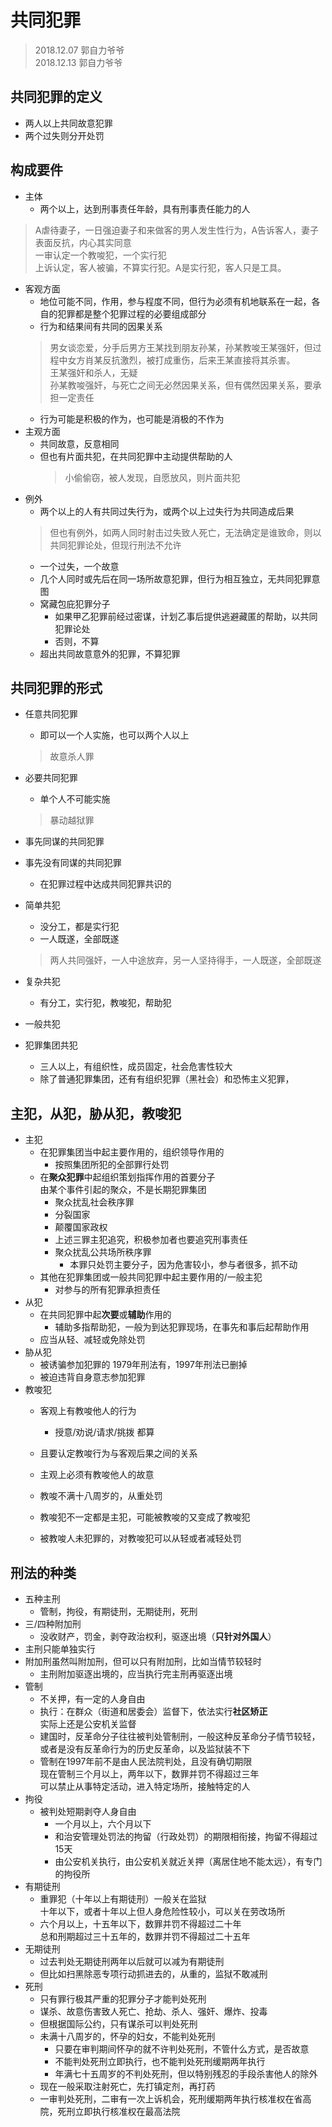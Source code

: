 # 共同犯罪  
> 2018.12.07 郭自力爷爷  
> 2018.12.13 郭自力爷爷
## 共同犯罪的定义    
* 两人以上共同故意犯罪  
* 两个过失则分开处罚  
## 构成要件  
* 主体
    * 两个以上，达到刑事责任年龄，具有刑事责任能力的人   
> A虐待妻子，一日强迫妻子和来做客的男人发生性行为，A告诉客人，妻子表面反抗，内心其实同意  
    一审认定一个教唆犯，一个实行犯  
    上诉认定，客人被骗，不算实行犯。A是实行犯，客人只是工具。  
* 客观方面  
    * 地位可能不同，作用，参与程度不同，但行为必须有机地联系在一起，各自的犯罪都是整个犯罪过程的必要组成部分  
    * 行为和结果间有共同的因果关系  
    > 男女谈恋爱，分手后男方王某找到朋友孙某，孙某教唆王某强奸，但过程中女方肖某反抗激烈，被打成重伤，后来王某直接将其杀害。  
        王某强奸和杀人，无疑  
        孙某教唆强奸，与死亡之间无必然因果关系，但有偶然因果关系，要承担一定责任  
    * 行为可能是积极的作为，也可能是消极的不作为  
* 主观方面  
    * 共同故意，反意相同  
    * 但也有片面共犯，在共同犯罪中主动提供帮助的人  
        > 小偷偷窃，被人发现，自愿放风，则片面共犯    
* 例外  
    * 两个以上的人有共同过失行为，或两个以上过失行为共同造成后果  
    > 但也有例外，如两人同时射击过失致人死亡，无法确定是谁致命，则以共同犯罪论处，但现行刑法不允许  
    * 一个过失，一个故意  
    * 几个人同时或先后在同一场所故意犯罪，但行为相互独立，无共同犯罪意图  
    * 窝藏包庇犯罪分子  
        * 如果甲乙犯罪前经过密谋，计划乙事后提供逃避藏匿的帮助，以共同犯罪论处  
        * 否则，不算  
    * 超出共同故意意外的犯罪，不算犯罪  

## 共同犯罪的形式  
* 任意共同犯罪  
    * 即可以一个人实施，也可以两个人以上  
    > 故意杀人罪
* 必要共同犯罪  
    * 单个人不可能实施  
    > 暴动越狱罪  

* 事先同谋的共同犯罪  
* 事先没有同谋的共同犯罪  
    * 在犯罪过程中达成共同犯罪共识的  

* 简单共犯  
    * 没分工，都是实行犯  
    * 一人既遂，全部既遂  
    > 两人共同强奸，一人中途放弃，另一人坚持得手，一人既遂，全部既遂
* 复杂共犯  
    * 有分工，实行犯，教唆犯，帮助犯

* 一般共犯
* 犯罪集团共犯  
    * 三人以上，有组织性，成员固定，社会危害性较大  
    * 除了普通犯罪集团，还有有组织犯罪（黑社会）和恐怖主义犯罪，

## 主犯，从犯，胁从犯，教唆犯  
* 主犯  
    * 在犯罪集团当中起主要作用的，组织领导作用的  
        * 按照集团所犯的全部罪行处罚  
    * 在**聚众犯罪**中起组织策划指挥作用的首要分子  
        由某个事件引起的聚众，不是长期犯罪集团           
        * 聚众扰乱社会秩序罪  
        * 分裂国家
        * 颠覆国家政权  
        * 上述三罪主犯追究，积极参加者也要追究刑事责任
        * 聚众扰乱公共场所秩序罪 
            * 本罪只处罚主要分子，因为危害较小，参与者很多，抓不动  
    * 其他在犯罪集团或一般共同犯罪中起主要作用的/一般主犯  
        * 对参与的所有犯罪承担责任     
* 从犯  
    * 在共同犯罪中起**次要**或**辅助**作用的  
        * 辅助多指帮助犯，一般为到达犯罪现场，在事先和事后起帮助作用  
    * 应当从轻、减轻或免除处罚  
* 胁从犯  
    * 被诱骗参加犯罪的 1979年刑法有，1997年刑法已删掉  
    * 被迫违背自身意志参加犯罪  
* 教唆犯  
    * 客观上有教唆他人的行为
        * 授意/劝说/请求/挑拨 都算
    * 且要认定教唆行为与客观后果之间的关系 
    * 主观上必须有教唆他人的故意   

    * 教唆不满十八周岁的，从重处罚
    * 教唆犯不一定都是主犯，可能被教唆的又变成了教唆犯    
    * 被教唆人未犯罪的，对教唆犯可以从轻或者减轻处罚  

## 刑法的种类  
* 五种主刑
    * 管制，拘役，有期徒刑，无期徒刑，死刑
* 三/四种附加刑
    * 没收财产，罚金，剥夺政治权利，驱逐出境（**只针对外国人**）
* 主刑只能单独实行
* 附加刑虽然叫附加刑，但可以只有附加刑，比如当情节较轻时
    * 主刑附加驱逐出境的，应当执行完主刑再驱逐出境  
* 管制  
    * 不关押，有一定的人身自由  
    * 执行：在群众（街道和居委会）监督下，依法实行**社区矫正**    
        实际上还是公安机关监督  
    * 建国时，反革命分子往往被判处管制刑，一般这种反革命分子情节较轻，或者是没有反革命行为的历史反革命，以及监狱装不下  
    * 管制在1997年前不是由人民法院判处，且没有确切期限    
        现在管制三个月以上，两年以下，数罪并罚不得超过三年    
        可以禁止从事特定活动，进入特定场所，接触特定的人  
* 拘役  
    * 被判处短期剥夺人身自由  
        * 一个月以上，六个月以下  
        * 和治安管理处罚法的拘留（行政处罚）的期限相衔接，拘留不得超过15天
        * 由公安机关执行，由公安机关就近关押（离居住地不能太远），有专门的拘役所  
* 有期徒刑  
    * 重罪犯（十年以上有期徒刑）一般关在监狱  
        十年以下，或者十年以上但人身危险性较小，可以关在劳改场所  
    * 六个月以上，十五年以下，数罪并罚不得超过二十年    
        总和刑期超过三十五年的，数罪并罚不得超过二十五年  
* 无期徒刑  
    * 过去判处无期徒刑两年以后就可以减为有期徒刑  
    * 但比如扫黑除恶专项行动抓进去的，从重的，监狱不敢减刑  
* 死刑  
    * 只有罪行极其严重的犯罪分子才能判处死刑  
    * 谋杀、故意伤害致人死亡、抢劫、杀人、强奸、爆炸、投毒  
    * 但根据国际公约，只有谋杀可以判处死刑
    * 未满十八周岁的，怀孕的妇女，不能判处死刑   
        * 只要在审判期间怀孕的就不许判处死刑，不管什么方式，是否故意   
        * 不能判处死刑立即执行，也不能判处死刑缓期两年执行  
        * 年满七十五周岁的不判处死刑，但以特别残忍的手段杀害他人的除外  
    * 现在一般采取注射死亡，先打镇定剂，再打药  
    * 一审判处死刑，二审有一次上诉机会，死刑缓期两年执行核准权在省高院，死刑立即执行核准权在最高法院  
 
